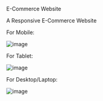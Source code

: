 E-Commerce Website

A Responsive E-Commerce Website

For Mobile:

![image](https://github.com/FarhanPavel/Figma-to-Html-1-/assets/107743709/f397cd66-7d4e-4af3-a4ae-f822774c035c)

For Tablet:

![image](https://github.com/FarhanPavel/Figma-to-Html-1-/assets/107743709/92ec9d23-dbcd-4a82-b04a-11e57e5a6ddd)


For Desktop/Laptop:

![image](https://github.com/FarhanPavel/Figma-to-Html-1-/assets/107743709/9b9372af-5353-460a-8461-1e7857fd14bd)


